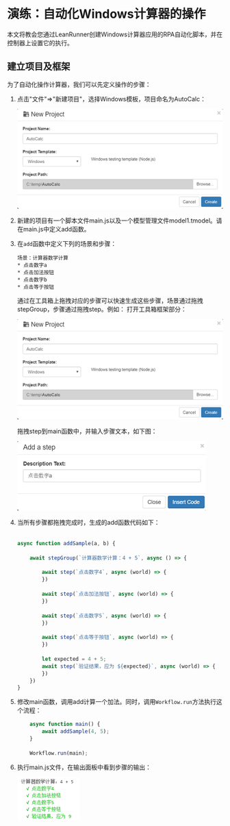 # 演练：自动化Windows计算器的操作

本文将教会您通过LeanRunner创建Windows计算器应用的RPA自动化脚本，并在控制器上设置它的执行。

## 建立项目及框架

为了自动化操作计算器，我们可以先定义操作的步骤：

1. 点击"文件"=>"新建项目"，选择Windows模板，项目命名为AutoCalc：

   ![image](assets/new_project_calc.png)

2. 新建的项目有一个脚本文件main.js以及一个模型管理文件model1.tmodel。请在main.js中定义add函数。

3. 在`add`函数中定义下列的场景和步骤：

    ```gherkin
    场景：计算器数学计算
    * 点击数字a
    * 点击加法按钮
    * 点击数字b
    * 点击等于按钮
    ```

    通过在工具箱上拖拽对应的步骤可以快速生成这些步骤，场景通过拖拽stepGroup，步骤通过拖拽step。例如：
    打开工具箱框架部分：

    ![image](assets/new_project_calc.png)

    拖拽step到main函数中，并输入步骤文本，如下图：

    ![image](assets/drag_step.png)


4. 当所有步骤都拖拽完成时，生成的add函数代码如下：

    ```javascript
        
    async function addSample(a, b) {
            
        await stepGroup(`计算器数学计算：4 + 5`, async () => {

            await step(`点击数字4`, async (world) => {
            })

            await step(`点击加法按钮`, async (world) => {
            })

            await step(`点击数字5`, async (world) => {
            })

            await step(`点击等于按钮`, async (world) => {
            })

            let expected = 4 + 5;
            await step(`验证结果，应为 ${expected}`, async (world) => {
            })
        })
    }

    ```

5. 修改main函数，调用add计算一个加法。同时，调用`Workflow.run`方法执行这个流程：

    ```javascript
        async function main() {
            await addSample(4, 5);
        }

        Workflow.run(main);
    ```

6. 执行main.js文件，在输出面板中看到步骤的输出：

    ![image](assets/add_scenario_output.png)


